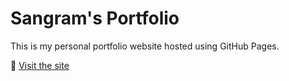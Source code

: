# Sangram's Portfolio

This is my personal portfolio website hosted using GitHub Pages.

🔗 [Visit the site](https://Sangramxd.github.io)
